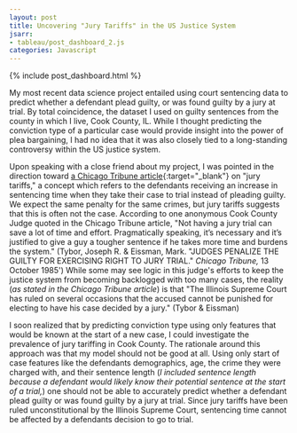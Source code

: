 ```yaml
---
layout: post
title: Uncovering "Jury Tariffs" in the US Justice System
jsarr:
- tableau/post_dashboard_2.js
categories: Javascript
---
```


{% include post_dashboard.html %}

My most recent data science project entailed using court sentencing data to predict whether a defendant plead guilty, or was found guilty by a jury at trial. By total coincidence, the dataset I used on guilty sentences from the county in which I live, Cook County, IL. While I thought predicting the conviction type of a particular case would provide insight into the power of plea bargaining, I had no idea that it was also closely tied to a long-standing controversy within the US justice system.

Upon speaking with a close friend about my project, I was pointed in the direction toward [a Chicago Tribune article](https://www.chicagotribune.com/news/ct-xpm-1985-10-13-8503090729-story.html){:target="_blank"} on "jury tariffs," a concept which refers to the defendants receiving an increase in sentencing time when they take their case to trial instead of pleading guilty. We expect the same penalty for the same crimes, but jury tariffs suggests that this is often not the case. According to one anonymous Cook County Judge quoted in the Chicago Tribune article, "Not having a jury trial can save a lot of time and effort. Pragmatically speaking, it’s necessary and it’s justified to give a guy a tougher sentence if he takes more time and burdens the system." (Tybor, Joseph R. & Eissman, Mark. "JUDGES PENALIZE THE GUILTY FOR EXERCISING RIGHT TO JURY TRIAL." *Chicago Tribune,* 13 October 1985') While some may see logic in this judge's efforts to keep the justice system from becoming backlogged with too many cases, the reality (*as stated in the Chicago Tribune article*) is that "The Illinois Supreme Court has ruled on several occasions that the accused cannot be punished for electing to have his case decided by a jury." (Tybor & Eissman)

I soon realized that by predicting conviction type using only features that would be known at the start of a new case, I could investigate the prevalence of jury tariffing in Cook County. The rationale around this approach was that my model should not be good at all. Using only start of case features like the defendants demographics, age, the crime they were charged with, and their sentence length (*I included sentence length because a defendant would likely know their potential sentence at the start of a trial,*) one should not be able to accurately predict whether a defendant plead guilty or was found guilty by a jury at trial. Since jury tariffs have been ruled unconstitutional by the Illinois Supreme Court, sentencing time cannot be affected by a defendants decision to go to trial.
